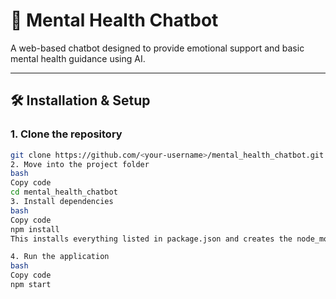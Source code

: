 # 🧠 Mental Health Chatbot

A web-based chatbot designed to provide emotional support and basic mental health guidance using AI.

---

## 🛠️ Installation & Setup

### 1. Clone the repository
```bash
git clone https://github.com/<your-username>/mental_health_chatbot.git
2. Move into the project folder
bash
Copy code
cd mental_health_chatbot
3. Install dependencies
bash
Copy code
npm install
This installs everything listed in package.json and creates the node_modules folder automatically.

4. Run the application
bash
Copy code
npm start

